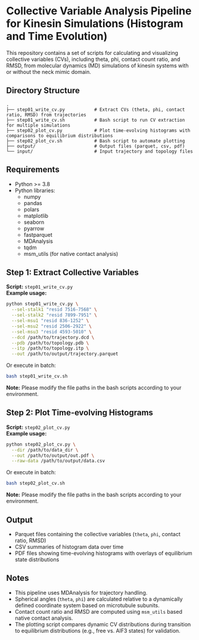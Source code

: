 
# Collective Variable Analysis Pipeline for Kinesin Simulations (Histogram and Time Evolution)

This repository contains a set of scripts for calculating and visualizing collective variables (CVs), including theta, phi, contact count ratio, and RMSD, from molecular dynamics (MD) simulations of kinesin systems with or without the neck mimic domain.

## Directory Structure

```
.
├── step01_write_cv.py           # Extract CVs (theta, phi, contact ratio, RMSD) from trajectories
├── step01_write_cv.sh           # Bash script to run CV extraction for multiple simulations
├── step02_plot_cv.py            # Plot time-evolving histograms with comparisons to equilibrium distributions
├── step02_plot_cv.sh            # Bash script to automate plotting
├── output/                      # Output files (parquet, csv, pdf)
└── input/                       # Input trajectory and topology files
```

## Requirements

- Python >= 3.8
- Python libraries:
  - numpy
  - pandas
  - polars
  - matplotlib
  - seaborn
  - pyarrow
  - fastparquet
  - MDAnalysis
  - tqdm
  - msm_utils (for native contact analysis)

## Step 1: Extract Collective Variables

**Script:** `step01_write_cv.py`  
**Example usage:**

```bash
python step01_write_cv.py \
  --sel-stalk1 "resid 7516-7568" \
  --sel-stalk2 "resid 7899-7951" \
  --sel-msu1 "resid 836-1252" \
  --sel-msu2 "resid 2506-2922" \
  --sel-msu3 "resid 4593-5010" \
  --dcd /path/to/trajectory.dcd \
  --pdb /path/to/topology.pdb \
  --itp /path/to/topology.itp \
  --out /path/to/output/trajectory.parquet
```

Or execute in batch:

```bash
bash step01_write_cv.sh
```

**Note:** Please modify the file paths in the bash scripts according to your environment.

## Step 2: Plot Time-evolving Histograms

**Script:** `step02_plot_cv.py`  
**Example usage:**

```bash
python step02_plot_cv.py \
  --dir /path/to/data_dir \
  --out /path/to/output/out.pdf \
  --raw-data /path/to/output/data.csv
```

Or execute in batch:

```bash
bash step02_plot_cv.sh
```

**Note:** Please modify the file paths in the bash scripts according to your environment.

## Output

- Parquet files containing the collective variables (`theta`, `phi`, contact ratio, RMSD)
- CSV summaries of histogram data over time
- PDF files showing time-evolving histograms with overlays of equilibrium state distributions

## Notes

- This pipeline uses MDAnalysis for trajectory handling.
- Spherical angles (`theta`, `phi`) are calculated relative to a dynamically defined coordinate system based on microtubule subunits.
- Contact count ratio and RMSD are computed using `msm_utils` based native contact analysis.
- The plotting script compares dynamic CV distributions during transition to equilibrium distributions (e.g., free vs. AlF3 states) for validation.
